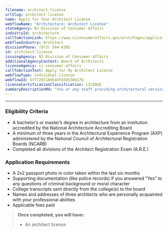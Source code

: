 ```yaml
---
filename: architect-license
urlSlug: architect-license
name: Apply for Your Architect License
webflowName: "Architecture: Architect License"
stateAgency: NJ Division of Consumer Affairs
industryId: architecture
callToActionLink: https://www.njconsumeraffairs.gov/arch/Pages/applications.aspx
webflowIndustry: Architect
divisionPhone: (973) 504-6385
id: architect-license
issuingAgency: NJ Division of Consumer Affairs
additionalAgencyContext: Board of Architects
licenseAgency: nj-consumer-affairs
callToActionText: Apply for My Architect License
webflowType: individual-license
webflowId: 5f772971b0544fd3d536617b
licenseCertificationClassification: LICENSE
summaryDescriptionMd: "You or any staff providing architectural services need an architect license."
---
```


---

### Eligibility Criteria

- A bachelor’s or master’s degree in architecture from an institution accredited by the National Architecture Accrediting Board
- A minimum of three years in the Architectural Experience Program (AXP) administered by the National Council of Architectural Registration Boards (NCARB)
- Completed all divisions of the Architect Registration Exam (A.R.E.)

### Application Requirements

- A 2x2 passport photo in color taken within the last six months
- Supporting documentation (like police records) if you answered "Yes” to any questions of criminal background or moral character
- College transcripts sent directly from the college(s) to the board
- Names and addresses of three architects who are personally acquainted with your professional abilities
- Applicable fees paid

> **Once completed, you will have:**
>
> - An architect license
